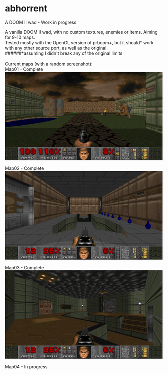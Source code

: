 # abhorrent
A DOOM II wad - Work in progress

A vanilla DOOM II wad, with no custom textures, enemies or items. Aiming for 9-10 maps.<br>
Tested mostly with the OpenGL version of prboom+, but it should\* work with any other source port, as well as the original.<br>
######\*assuming I didn't break any of the original limits
<br>
<br>
Current maps (with a random screenshot):<br>
Map01 - Complete<br>
![map01](https://github.com/Joca64/abhorrent/blob/master/screenshots/map01-1.png)

Map02 - Complete<br>
![map02](https://github.com/Joca64/abhorrent/blob/master/screenshots/map02-1.png)

Map03 - Complete<br>
![map03](https://github.com/Joca64/abhorrent/blob/master/screenshots/map03-2.png)

Map04 - In progress<br>
